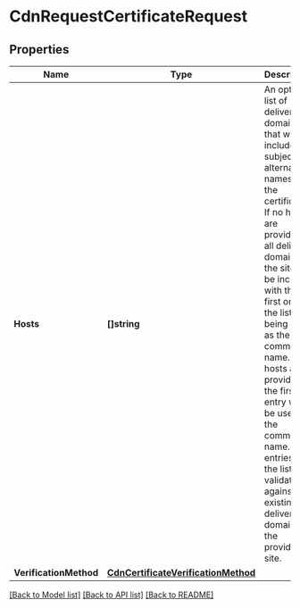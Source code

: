 # CdnRequestCertificateRequest

## Properties

Name | Type | Description | Notes
------------ | ------------- | ------------- | -------------
**Hosts** | **[]string** | An optional list of delivery domains that will be included as subject alternative names on the certificate  If no hosts are provided, all delivery domains on the site will be included with the first one in the list being used as the common name.  If hosts are provided, the first entry will be used as the common name.  All entries in the list are validated against the existing delivery domains for the provided site. | [optional] 
**VerificationMethod** | [**CdnCertificateVerificationMethod**](cdnCertificateVerificationMethod.md) |  | [optional] 

[[Back to Model list]](../README.md#documentation-for-models) [[Back to API list]](../README.md#documentation-for-api-endpoints) [[Back to README]](../README.md)


